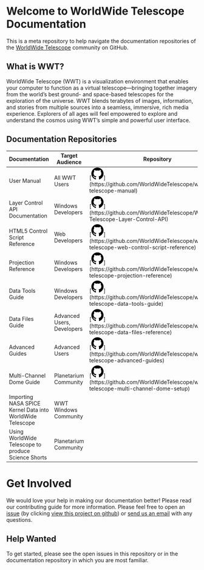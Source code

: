 # Welcome to WorldWide Telescope Documentation

This is a meta repository to help navigate the documentation repositories of the [WorldWide Telescope](http://www.worldwidetelescope.org) community on GitHub.

## What is WWT?
WorldWide Telescope (WWT) is a visualization environment that enables your computer to function as a virtual telescope—bringing together imagery from the world’s best ground- and space-based telescopes for the exploration of the universe. WWT blends terabytes of images, information, and stories from multiple sources into a seamless, immersive, rich media experience. Explorers of all ages will feel empowered to explore and understand the cosmos using WWT’s simple and powerful user interface.

## Documentation Repositories

| Documentation | Target Audience | Repository |	Gitbook (rendered) | Created By | Maintained By |
|-- |-- |-- | -- | -- | -- |
| User Manual |  All WWT Users | [![](assets/mark-github.svg "https://github.com/WorldWideTelescope/worldwide-telescope-manual")](https://github.com/WorldWideTelescope/worldwide-telescope-manual) | [![](assets/file.svg "https://www.gitbook.com/book/worldwidetelescope/worldwide-telescope-user-manual/details")](https://www.gitbook.com/book/worldwidetelescope/worldwide-telescope-user-manual/details) | [<img src="https://github.com/worldwidetelescope.png" width=16 alt="https://github.com/worldwidetelescope">]("https://github.com/worldwidetelescope")[WWT](https://github.com/worldwidetelescope) | <a href="https://github.com/worldwidetelescope"><img src="https://github.com/worldwidetelescope.png" width=16>WWT Community</a> |
| Layer Control API Documentation | Windows Developers | [![](assets/mark-github.svg "https://github.com/WorldWideTelescope/WorldWide-Telescope-Layer-Control-API")](https://github.com/WorldWideTelescope/WorldWide-Telescope-Layer-Control-API) | [![](assets/file.svg "https://www.gitbook.com/book/worldwidetelescope/worldwide-telescope-layer-control-api/details")](https://www.gitbook.com/book/worldwidetelescope/worldwide-telescope-layer-control-api/details) | <a href="https://github.com/worldwidetelescope"><img src="https://github.com/worldwidetelescope.png" width=16>WWT</a> | <a href="https://github.com/worldwidetelescope"><img src="https://github.com/worldwidetelescope.png" width=16>WWT Community</a> |
| HTML5 Control Script Reference | Web Developers | [![](assets/mark-github.svg  "https://github.com/WorldWideTelescope/worldwide-telescope-web-control-script-reference")](https://github.com/WorldWideTelescope/worldwide-telescope-web-control-script-reference) | [![](assets/file.svg "https://www.gitbook.com/book/worldwidetelescope/worldwide-telescope-web-control-script-reference/details")](https://www.gitbook.com/book/worldwidetelescope/worldwide-telescope-web-control-script-reference/details) | <a href="https://github.com/worldwidetelescope"><img src="https://github.com/worldwidetelescope.png" width=16>WWT</a> | <a href="https://github.com/worldwidetelescope"><img src="https://github.com/worldwidetelescope.png" width=16>WWT Community</a> |
| Projection Reference | Windows Developers | [![](assets/mark-github.svg "https://github.com/WorldWideTelescope/worldwide-telescope-projection-reference")](https://github.com/WorldWideTelescope/worldwide-telescope-projection-reference) | [![](assets/file.svg "https://www.gitbook.com/book/worldwidetelescope/worldwide-telescope-projection-reference/details")](https://www.gitbook.com/book/worldwidetelescope/worldwide-telescope-projection-reference/details) | <a href="https://github.com/worldwidetelescope"><img src="https://github.com/worldwidetelescope.png" width=16>WWT</a> | <a href="https://github.com/worldwidetelescope"><img src="https://github.com/worldwidetelescope.png" width=16>WWT Community</a> |
| Data Tools Guide | Windows Developers | [![](assets/mark-github.svg "https://github.com/WorldWideTelescope/worldwide-telescope-data-tools-guide")](https://github.com/WorldWideTelescope/worldwide-telescope-data-tools-guide) | [![](assets/file.svg "https://www.gitbook.com/book/worldwidetelescope/worldwide-telescope-data-tools-guide/details")](https://www.gitbook.com/book/worldwidetelescope/worldwide-telescope-data-tools-guide/details) | <a href="https://github.com/worldwidetelescope"><img src="https://github.com/worldwidetelescope.png" width=16>WWT</a> | <a href="https://github.com/worldwidetelescope"><img src="https://github.com/worldwidetelescope.png" width=16>WWT Community</a> |
| Data Files Guide | Advanced Users, Developers | [![](assets/mark-github.svg "https://github.com/WorldWideTelescope/worldwide-telescope-data-files-reference")](https://github.com/WorldWideTelescope/worldwide-telescope-data-files-reference) | [![](assets/file.svg "https://www.gitbook.com/book/worldwidetelescope/worldwide-telescope-data-files-reference/details")](https://www.gitbook.com/book/worldwidetelescope/worldwide-telescope-data-files-reference/details) | <a href="https://github.com/worldwidetelescope"><img src="https://github.com/worldwidetelescope.png" width=16>WWT</a> | <a href="https://github.com/worldwidetelescope"><img src="https://github.com/worldwidetelescope.png" width=16>WWT Community</a> |
| Advanced Guides | Advanced Users | [![](assets/mark-github.svg "https://github.com/WorldWideTelescope/worldwide-telescope-advanced-guides")](https://github.com/WorldWideTelescope/worldwide-telescope-advanced-guides) | [![](assets/file.svg "https://www.gitbook.com/book/worldwidetelescope/worldwide-telescope-advanced-guides/details")](https://www.gitbook.com/book/worldwidetelescope/worldwide-telescope-advanced-guides/details) | <a href=https://github.com/doctorspaceman><img src="https://github.com/doctorspaceman.png" width=16> Doug Roberts </a> | <a href="https://github.com/worldwidetelescope"><img src="https://github.com/worldwidetelescope.png" width=16>WWT Community</a> |
| Multi-Channel Dome Guide | Planetarium Community | [![](assets/mark-github.svg "https://github.com/WorldWideTelescope/worldwide-telescope-multi-channel-dome-setup")](https://github.com/WorldWideTelescope/worldwide-telescope-multi-channel-dome-setup) | [![](assets/file.svg "https://www.gitbook.com/book/worldwidetelescope/worldwide-telescope-multi-channel-dome-setup/details")](https://www.gitbook.com/book/worldwidetelescope/worldwide-telescope-multi-channel-dome-setup/details) | <a href=https://github.com/doctorspaceman><img src="https://github.com/doctorspaceman.png" width=16> Doug Roberts </a> | <a href="https://github.com/worldwidetelescope"><img src="https://github.com/worldwidetelescope.png" width=16>WWT Community</a> |
| Importing NASA SPICE Kernel Data into WorldWide Telescope | WWT Windows Community | |[![](assets/file.svg "https://www.gitbook.com/book/astrodavid/importing-spice-kernel-data-to-worldwide-telescop/details")](https://www.gitbook.com/book/astrodavid/importing-spice-kernel-data-to-worldwide-telescop/details)  | <a href="https://github.com/astrodavid"><img src="https://github.com/astrodavid.png" width=16> A David Weigel</a> | <a href="https://github.com/astrodavid"><img src="https://github.com/astrodavid.png" width=16> A David Weigel</a> |
| Using WorldWide Telescope to produce Science Shorts | Planetarium Community |  |[![](assets/file.svg "https://www.gitbook.com/book/doctorspaceman/using-worldwide-telescope-to-produce-science-shor/details")]("https://www.gitbook.com/book/doctorspaceman/using-worldwide-telescope-to-produce-science-shor/details") | <a href=https://github.com/doctorspaceman><img src="https://github.com/doctorspaceman.png" width=16> Doug Roberts </a> | <a href=https://github.com/doctorspaceman><img src="https://github.com/doctorspaceman.png" width=16> Doug Roberts </a>





# Get Involved

We would love your help in making our documentation better! Please read our contributing guide for more information. Please feel free to open an [issue](https://guides.github.com/features/issues/) (by clicking [view this project on github](https://github.com/WorldWideTelescope/wwt-documentation)) or [send us an email](mailto:wwt@aas.org) with any questions.

## Help Wanted

To get started, please see the open issues in this repository or in the documentation repository in which you are most familiar.
